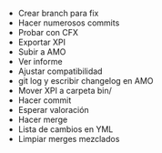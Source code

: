 - Crear branch para fix
- Hacer numerosos commits
- Probar con CFX
- Exportar XPI
- Subir a AMO
- Ver informe
- Ajustar compatibilidad
- git log y escribir changelog en AMO
- Mover XPI a carpeta bin/
- Hacer commit
- Esperar valoración
- Hacer merge
- Lista de cambios en YML
- Limpiar merges mezclados
